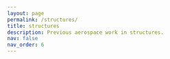```yaml
---
layout: page
permalink: /structures/
title: structures
description: Previous aerospace work in structures.
nav: false
nav_order: 6
---
```

